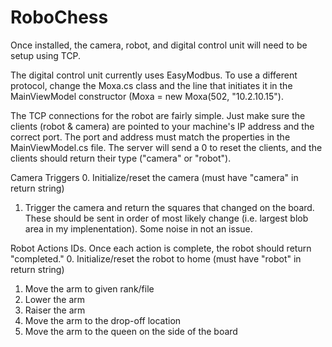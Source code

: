 # RoboChess

Once installed, the camera, robot, and digital control unit will need to be setup using TCP. 

The digital control unit currently uses EasyModbus. To use a different protocol, change the Moxa.cs class and the line that initiates it in the MainViewModel constructor (Moxa = new Moxa(502, "10.2.10.15").

The TCP connections for the robot are fairly simple. Just make sure the clients (robot & camera) are pointed to your machine's IP address and the correct port. The port and address must match the properties in the MainViewModel.cs file.
The server will send a 0 to reset the clients, and the clients should return their type ("camera" or "robot"). 

Camera Triggers
0. Initialize/reset the camera (must have "camera" in return string)
1. Trigger the camera and return the squares that changed on the board. These should be sent in order of most likely change (i.e. largest blob area in my implenentation). Some noise in not an issue.

Robot Actions IDs. Once each action is complete, the robot should return "completed." 
0. Initialize/reset the robot to home (must have "robot" in return string)
1. Move the arm to given rank/file
2. Lower the arm
3. Raiser the arm
4. Move the arm to the drop-off location
5. Move the arm to the queen on the side of the board
